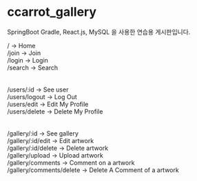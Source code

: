 # ccarrot_gallery
SpringBoot Gradle, React.js, MySQL 을 사용한 연습용 게시판입니다.


/ -> Home <br>
/join -> Join <br>
/login -> Login <br>
/search -> Search <br>
 <br> <br>
/users/:id -> See user <br>
/users/logout -> Log Out <br>
/users/edit -> Edit My Profile <br>
/users/delete -> Delete My Profile <br>
 <br> <br>
/gallery/:id -> See gallery <br>
/gallery/:id/edit -> Edit artwork <br>
/gallery/:id/delete -> Delete artwork <br>
/gallery/upload -> Upload artwork <br>
/gallery/comments -> Comment on a artwork <br>
/gallery/comments/delete -> Delete A Comment of a artwork <br>
